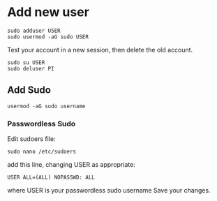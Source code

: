 # Add new user
    sudo adduser USER
    sudo usermod -aG sudo USER

Test your account in a new session, then delete the old account.

    sudo su USER
    sudo deluser PI


## Add Sudo
    usermod -aG sudo username

### Passwordless Sudo

Edit sudoers file:

    sudo nano /etc/sudoers

add this line, changing USER as appropriate:

    USER ALL=(ALL) NOPASSWD: ALL

where USER is your passwordless sudo username
Save your changes.
